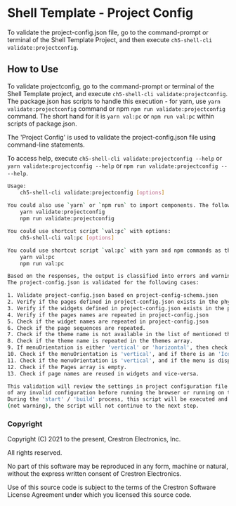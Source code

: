 # Shell Template - Project Config

To validate the project-config.json file, go to the command-prompt or terminal of the Shell Template Project, and then execute `ch5-shell-cli validate:projectconfig`.

## How to Use

To validate projectconfig, go to the command-prompt or terminal of the Shell Template project, and execute `ch5-shell-cli validate:projectconfig`.
The package.json has scripts to handle this execution - for yarn, use `yarn validate:projectconfig` command or npm  `npm run validate:projectconfig` command. The short hand for it is `yarn val:pc` or `npm run val:pc` within scripts of package.json.

The 'Project Config' is used to validate the project-config.json file using command-line statements.

To access help, execute `ch5-shell-cli validate:projectconfig --help` or `yarn validate:projectconfig --help` or `npm run validate:projectconfig -- --help`.

```bash
Usage:
    ch5-shell-cli validate:projectconfig [options]
    
You could also use `yarn` or `npm run` to import components. The following are the commands
    yarn validate:projectconfig
    npm run validate:projectconfig

You could use shortcut script `val:pc` with options:
    ch5-shell-cli val:pc [options]

You could use shortcut script `val:pc` with yarn and npm commands as the following:
    yarn val:pc
    npm run val:pc

Based on the responses, the output is classified into errors and warnings. 
The project-config.json is validated for the following cases:

1. Validate project-config.json based on project-config-schema.json
2. Verify if the pages defined in project-config.json exists in the physical folders.
3. Verify if the widgets defined in project-config.json exists in the physical folders.
4. Verify if the pages names are repeated in project-config.json
5. Check if the widget names are repeated in project-config.json
6. Check if the page sequences are repeated.
7. Check if the theme name is not available in the list of mentioned themes.
8. Check if the theme name is repeated in the themes array.
9. If menuOrientation is either 'vertical' or 'horizontal', then check if atleast one navigation item exists in the pages list.
10. Check if the menuOrientation is 'vertical', and if there is an 'IconPosition' defined for navigation.
11. Check if the menuOrientation is 'vertical', and if the menu is displayed.
12. Check if the Pages array is empty.
13. Check if page names are reused in widgets and vice-versa.

This validation will review the settings in project configuration file and inform the developer 
of any invalid configuration before running the browser or running on the touch screen. 
During the 'start' / 'build' process, this script will be executed and if there are errors 
(not warning), the script will not continue to the next step.
```

### Copyright

Copyright (C) 2021 to the present, Crestron Electronics, Inc.

All rights reserved.

No part of this software may be reproduced in any form, machine
or natural, without the express written consent of Crestron Electronics.

Use of this source code is subject to the terms of the Crestron Software License Agreement
under which you licensed this source code.
